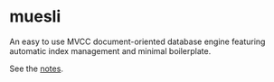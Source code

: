 muesli
======

An easy to use MVCC document-oriented database engine
featuring automatic index management and minimal boilerplate.

See the [notes](https://github.com/clnx/muesli/blob/master/Notes.md).
